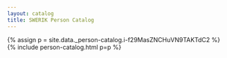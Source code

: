 ```yaml
---
layout: catalog
title: SWERIK Person Catalog
---
```

{% assign p = site.data._person-catalog.i-f29MasZNCHuVN9TAKTdC2 %}
{% include person-catalog.html p=p %}

